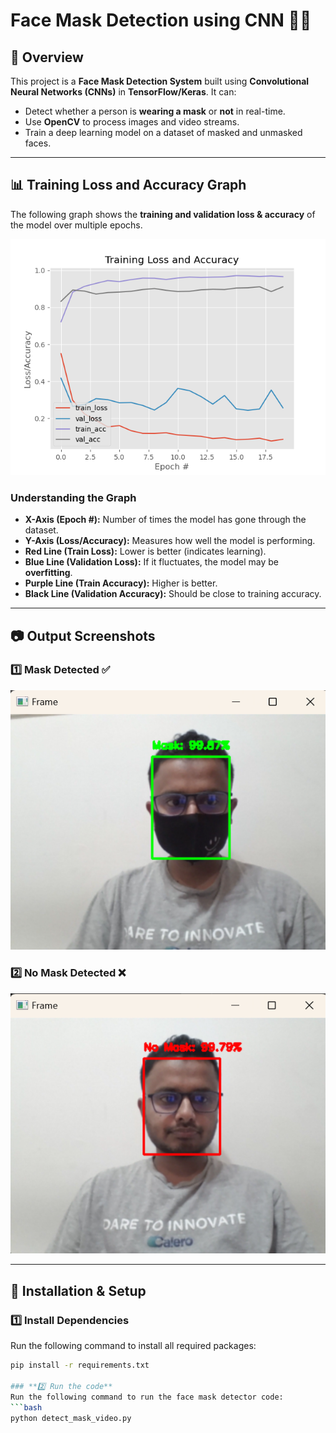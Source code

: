# Face Mask Detection using CNN 🏥😷

## 📌 Overview
This project is a **Face Mask Detection System** built using **Convolutional Neural Networks (CNNs)** in **TensorFlow/Keras**. It can:
- Detect whether a person is **wearing a mask** or **not** in real-time.
- Use **OpenCV** to process images and video streams.
- Train a deep learning model on a dataset of masked and unmasked faces.

---

## 📊 Training Loss and Accuracy Graph
The following graph shows the **training and validation loss & accuracy** of the model over multiple epochs.

![Training Loss and Accuracy](plot.png)

### **Understanding the Graph**
- **X-Axis (Epoch #):** Number of times the model has gone through the dataset.
- **Y-Axis (Loss/Accuracy):** Measures how well the model is performing.
- **Red Line (Train Loss):** Lower is better (indicates learning).
- **Blue Line (Validation Loss):** If it fluctuates, the model may be **overfitting**.
- **Purple Line (Train Accuracy):** Higher is better.
- **Black Line (Validation Accuracy):** Should be close to training accuracy.

---

## 📷 Output Screenshots
### **1️⃣ Mask Detected ✅**
![Mask Detected](with_mask.png)

### **2️⃣ No Mask Detected ❌**
![No Mask Detected](without_mask.png)


---

## 🚀 Installation & Setup

### **1️⃣ Install Dependencies**
Run the following command to install all required packages:
```bash
pip install -r requirements.txt

### **2️⃣ Run the code**
Run the following command to run the face mask detector code:
```bash
python detect_mask_video.py